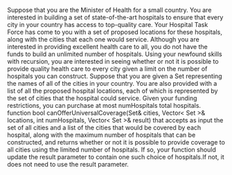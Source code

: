 Suppose that you are the Minister of Health for a small country. You are interested in building a set of
state-of-the-art hospitals to ensure that every city in your country has access to top-quality care. Your
Hospital Task Force has come to you with a set of proposed locations for these hospitals, along with
the cities that each one would service.
Although you are interested in providing excellent health care to all, you do not have the funds to build
an unlimited number of hospitals. Using your newfound skills with recursion, you are interested in
seeing whether or not it is possible to provide quality health care to every city given a limit on the number
of hospitals you can construct.
Suppose that you are given a Set<string> representing the names of all of the cities in your country.
You are also provided with a list of all the proposed hospital locations, each of which is represented by
the set of cities that the hospital could service. Given your funding restrictions, you can purchase at
most numHospitals total hospitals. 
function
bool canOfferUniversalCoverage(Set<string>& cities,
Vector< Set<string> >& locations,
int numHospitals,
Vector< Set<string> >& result)
that accepts as input the set of all cities and a list of the cities that would be covered by each hospital,
along with the maximum number of hospitals that can be constructed, and returns whether or not it is
possible to provide coverage to all cities using the limited number of hospitals. If so, your function
should update the result parameter to contain one such choice of hospitals.If not, it does not need to
use the result parameter.